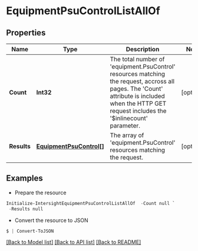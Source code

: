 # EquipmentPsuControlListAllOf
## Properties

Name | Type | Description | Notes
------------ | ------------- | ------------- | -------------
**Count** | **Int32** | The total number of &#39;equipment.PsuControl&#39; resources matching the request, accross all pages. The &#39;Count&#39; attribute is included when the HTTP GET request includes the &#39;$inlinecount&#39; parameter. | [optional] 
**Results** | [**EquipmentPsuControl[]**](EquipmentPsuControl.md) | The array of &#39;equipment.PsuControl&#39; resources matching the request. | [optional] 

## Examples

- Prepare the resource
```powershell
Initialize-IntersightEquipmentPsuControlListAllOf  -Count null `
 -Results null
```

- Convert the resource to JSON
```powershell
$ | Convert-ToJSON
```

[[Back to Model list]](../README.md#documentation-for-models) [[Back to API list]](../README.md#documentation-for-api-endpoints) [[Back to README]](../README.md)

